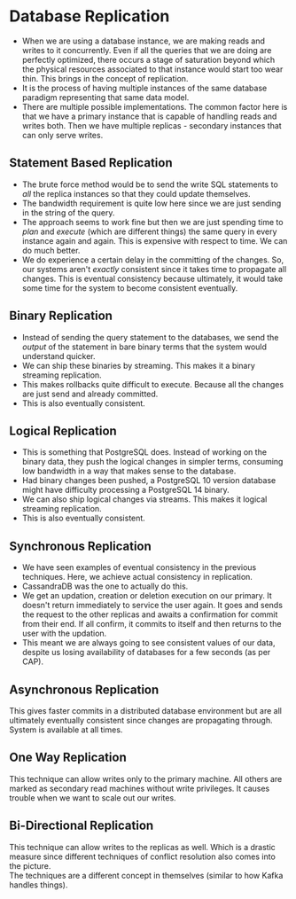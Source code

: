 # Database Replication

- When we are using a database instance, we are making reads and writes to it concurrently. Even if all the queries that we are doing are perfectly optimized, there occurs a stage of saturation beyond which the physical resources associated to that instance would start too wear thin. This brings in the concept of replication.
- It is the process of having multiple instances of the same database paradigm representing that same data model.
- There are multiple possible implementations. The common factor here is that we have a primary instance that is capable of handling reads and writes both. Then we have multiple replicas - secondary instances that can only serve writes.


## Statement Based Replication

- The brute force method would be to send the write SQL statements to *all* the replica instances so that they could update themselves.
- The bandwidth requirement is quite low here since we are just sending in the string of the query.
- The approach seems to work fine but then we are just spending time to *plan* and *execute* (which are different things) the same query in every instance again and again. This is expensive with respect to time. We can do much better.
- We do experience a certain delay in the committing of the changes. So, our systems aren't *exactly* consistent since it takes time to propagate all changes. This is eventual consistency because ultimately, it would take some time for the system to become consistent eventually.


## Binary Replication

- Instead of sending the query statement to the databases, we send the *output* of the statement in bare binary terms that the system would understand quicker.
- We can ship these binaries by streaming. This makes it a binary streaming replication.
- This makes rollbacks quite difficult to execute. Because all the changes are just send and already committed.
- This is also eventually consistent.


## Logical Replication

- This is something that PostgreSQL does. Instead of working on the binary data, they push the logical changes in simpler terms, consuming low bandwidth in a way that makes sense to the database.
- Had binary changes been pushed, a PostgreSQL 10 version database might have difficulty processing a PostgreSQL 14 binary.
- We can also ship logical changes via streams. This makes it logical streaming replication.
- This is also eventually consistent.


## Synchronous Replication

- We have seen examples of eventual consistency in the previous techniques. Here, we achieve actual consistency in replication.
- CassandraDB was the one to actually do this.
- We get an updation, creation or deletion execution on our primary. It doesn't return immediately to service the user again. It goes and sends the request to the other replicas and awaits a confirmation for commit from their end. If all confirm, it commits to itself and then returns to the user with the updation.
- This meant we are always going to see consistent values of our data, despite us losing availability of databases for a few seconds (as per CAP).


## Asynchronous Replication

This gives faster commits in a distributed database environment but are all ultimately eventually consistent since changes are propagating through. System is available at all times.


## One Way Replication

This technique can allow writes only to the primary machine. All others are marked as secondary read machines without write privileges. It causes trouble when we want to scale out our writes.


## Bi-Directional Replication

This technique can allow writes to the replicas as well. Which is a drastic measure since different techniques of conflict resolution also comes into the picture. <br />
The techniques are a different concept in themselves (similar to how Kafka handles things).